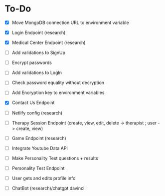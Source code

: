 # To-Do

- [x] Move MongoDB connection URL to environment variable
- [x] Login Endpoint (research)
- [x] Medical Center Endpoint (research)
- [ ] Add validations to SignUp
- [ ] Encrypt passwords
- [ ] Add validations to LogIn
- [ ] Check password equality without decryption
- [ ] Add Encryption key to environment variables
- [x] Contact Us Endpoint
- [ ] Netlify config (research)

- [ ] Therapy Session Endpoint (create, view, edit, delete -> therapist ; user -> create, view)
- [ ] Game Endpoint (research)
- [ ] Integrate Youtube Data API
- [ ] Make Personality Test questions + results
- [ ] Personality Test Endpoint
- [ ] User gets and edits profile info
- [ ] ChatBot (research)/chatgpt davinci
